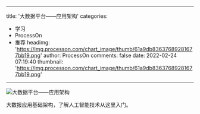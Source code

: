 
---
title: '大数据平台——应用架构'
categories: 
 - 学习
 - ProcessOn
 - 推荐
headimg: 'https://img.processon.com/chart_image/thumb/61a9db83637689281677bb19.png'
author: ProcessOn
comments: false
date: 2022-02-24 07:19:40
thumbnail: 'https://img.processon.com/chart_image/thumb/61a9db83637689281677bb19.png'
---

<div>   
<img class="thumb" alt="大数据平台——应用架构" src="https://img.processon.com/chart_image/thumb/61a9db83637689281677bb19.png" referrerpolicy="no-referrer">
<p>大数报应用基础架构，了解人工智能技术从这里入门。</p>  
</div>
            